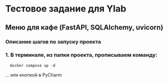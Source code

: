 # Тестовое задание для Ylab
## Меню для кафе (FastAPI, SQLAlchemy, uvicorn)


### Описание шагов по запуску проекта

  ### 1. В терминале, из папки проекта, прописываем команду: 
  
      docker compose up -d
      
...  или кнопкой в PyCharm
